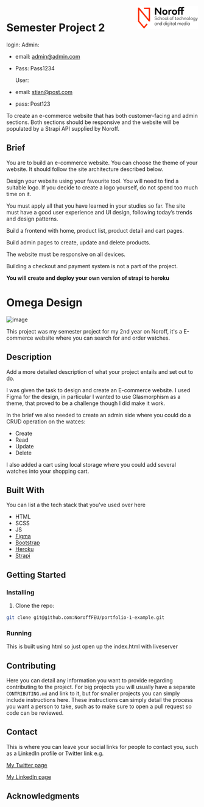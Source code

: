 <img src="./.readme/noroff-light.png" width="160" align="right">

# Semester Project 2

login:
Admin:

- email: admin@admin.com
- Pass: Pass1234

  User:

- email: stian@post.com
- pass: Post123

To create an e-commerce website that has both customer-facing and admin sections. Both sections should be responsive and the website will be populated by a Strapi API supplied by Noroff.

## Brief

You are to build an e-commerce website. You can choose the theme of your website. It should follow the site architecture described below.

Design your website using your favourite tool. You will need to find a suitable logo. If you decide to create a logo yourself, do not spend too much time on it.

You must apply all that you have learned in your studies so far. The site must have a good user experience and UI design, following today’s trends and design patterns.

Build a frontend with home, product list, product detail and cart pages.

Build admin pages to create, update and delete products.

The website must be responsive on all devices.

Building a checkout and payment system is not a part of the project.

**You will create and deploy your own version of strapi to heroku**


# Omega Design

![image](https://hopeful-sinoussi-ede96f.netlify.app/Postfolio%20imgs/Semester%20project.PNG)

This project was my semester project for my 2nd year on Noroff, it's a E-commerce website where you can search for and order watches.

## Description

Add a more detailed description of what your project entails and set out to do.

I was given the task to design and create an E-commerce website.
I used Figma for the design, in particular I wanted to use Glasmorphism as a theme, that proved to be a challenge though I did make it work.

In the brief we also needed to create an admin side where you could do a CRUD operation on the watces:
 - Create
 - Read
 - Update
 - Delete

I also added a cart using local storage where you could add several watches into your shopping cart.

## Built With

You can list a the tech stack that you've used over here

- HTML
- SCSS
- JS
- [Figma](https://www.figma.com/)
- [Bootstrap](https://getbootstrap.com)
- [Heroku](https://www.heroku.com/)
- [Strapi](https://strapi.io/)

## Getting Started

### Installing

1. Clone the repo:

```bash
git clone git@github.com:NoroffFEU/portfolio-1-example.git
```

### Running

This is built using html so just open up the index.html with liveserver

## Contributing

Here you can detail any information you want to provide regarding contributing to the project. For big projects you will usually have a separate `CONTRIBUTING.md` and link to it, but for smaller projects you can simply include instructions here. These instructions can simply detail the process you want a person to take, such as to make sure to open a pull request so code can be reviewed.

## Contact

This is where you can leave your social links for people to contact you, such as a LinkedIn profile or Twitter link e.g.

[My Twitter page](www.twitter.com)

[My LinkedIn page](www.linkedin.com)


## Acknowledgments

